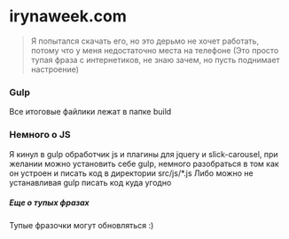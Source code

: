 # irynaweek.com
 > Я попытался скачать его, но это дерьмо не хочет работать, потому что у меня недостаточно места на телефоне
 > (Это просто тупая фраза с интернетиков, не знаю зачем, но пусть поднимает настроение)
### Gulp 
Все итоговые файлики лежат в папке build
### Немного о JS
Я кинул в gulp обработчик js и плагины для jquery и slick-carousel, при желании можно установить себе gulр, 
немного разобраться в том как он устроен и писать код в директории src/js/*.js
Либо можно не устанавливая gulp писать код куда угодно
##### Еще о тупых фразах 
Тупые фразочки могут обновляться :)
